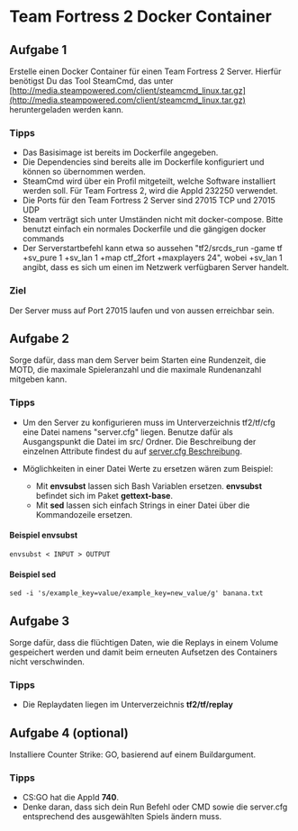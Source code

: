# Team Fortress 2 Docker Container
## Aufgabe 1
Erstelle einen Docker Container für einen Team Fortress 2 Server. Hierfür benötigst Du das Tool SteamCmd, das unter [http://media.steampowered.com/client/steamcmd_linux.tar.gz](http://media.steampowered.com/client/steamcmd_linux.tar.gz) heruntergeladen werden kann.

### Tipps
* Das Basisimage ist bereits im Dockerfile angegeben.
* Die Dependencies sind bereits alle im Dockerfile konfiguriert und können so übernommen werden.
* SteamCmd wird über ein Profil mitgeteilt, welche Software installiert werden soll. Für Team Fortress 2, wird die AppId 232250 verwendet.
* Die Ports für den Team Fortress 2 Server sind 27015 TCP und 27015 UDP
* Steam verträgt sich unter Umständen nicht mit docker-compose. Bitte benutzt einfach ein normales Dockerfile und die gängigen docker commands 
* Der Serverstartbefehl kann etwa so aussehen "tf2/srcds_run -game tf +sv_pure 1 +sv_lan 1 +map ctf_2fort +maxplayers 24", wobei +sv_lan 1 angibt, dass es sich um einen im Netzwerk verfügbaren Server handelt.

### Ziel
Der Server muss auf Port 27015 laufen und von aussen erreichbar sein.

## Aufgabe 2
Sorge dafür, dass man dem Server beim Starten eine Rundenzeit, die MOTD, die maximale Spieleranzahl und die maximale Rundenanzahl mitgeben kann.

### Tipps
- Um den Server zu konfigurieren muss im Unterverzeichnis tf2/tf/cfg eine Datei namens "server.cfg" liegen. Benutze dafür als Ausgangspunkt die Datei im src/ Ordner. Die Beschreibung der einzelnen Attribute findest du auf [server.cfg Beschreibung].

- Möglichkeiten in einer Datei Werte zu ersetzen wären zum Beispiel:
	- Mit **envsubst** lassen sich Bash Variablen ersetzen. **envsubst** befindet sich im Paket **gettext-base**.
	- Mit **sed** lassen sich einfach Strings in einer Datei über die Kommandozeile ersetzen.

#### Beispiel envsubst
``` shell
envsubst < INPUT > OUTPUT
```

#### Beispiel sed
``` shell
sed -i 's/example_key=value/example_key=new_value/g' banana.txt
```

## Aufgabe 3
Sorge dafür, dass die flüchtigen Daten, wie die Replays in einem Volume gespeichert werden und damit beim erneuten Aufsetzen des Containers nicht verschwinden.

### Tipps
- Die Replaydaten liegen im Unterverzeichnis **tf2/tf/replay**

## Aufgabe 4 (optional)
Installiere Counter Strike: GO, basierend auf einem Buildargument.

### Tipps
- CS:GO hat die AppId **740**.
- Denke daran, dass sich dein Run Befehl oder CMD sowie die server.cfg entsprechend des ausgewählten Spiels ändern muss.

[server.cfg Beschreibung]: https://wiki.teamfortress.com/wiki/Dedicated_server_configuration
